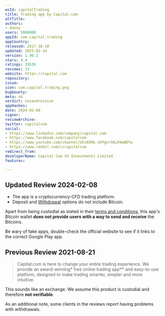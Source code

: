 ```yaml
---
wsId: capitalTrading
title: Trading app by Capital.com
altTitle: 
authors:
- danny
users: 5000000
appId: com.capital.trading
appCountry: 
released: 2017-10-18
updated: 2025-02-14
version: 1.96.2
stars: 4.4
ratings: 29536
reviews: 33
website: https://capital.com
repository: 
issue: 
icon: com.capital.trading.png
bugbounty: 
meta: ok
verdict: nosendreceive
appHashes: 
date: 2024-02-08
signer: 
reviewArchive: 
twitter: capitalcom
social:
- https://www.linkedin.com/company/capital.com
- https://www.facebook.com/capitalcom
- https://www.youtube.com/channel/UCn65Ma-zHYgnr56LPAwWDTw
- https://www.reddit.com/r/capitalcom
redirect_from: 
developerName: Capital Com SV Investments Limited
features: 

---
```


## Updated Review 2024-02-08

- The app is a cryptocurrency-CFD trading platform.
- Deposit and
  [Withdrawal](https://help.capitalccbah.com/hc/en-us/articles/9626853402898-How-can-I-withdraw-money-from-my-account)
  options do not include Bitcoin.

Apart from being custodial as stated in their
[terms and conditions](https://img.capital.com/docs/CCBAH-Terms-and-Conditions_-Version-2_-Clean-2023.pdf),
this app's Bitcoin wallet **does not provide users with a way to send and
receive** the Bitcoins.

Be wary of fake apps, double-check the official website to see if it links to
the correct Google Play app.

## Previous Review 2021-08-21

> Capital.com is here to change your entire trading experience. We provide an
  award-winning* free online trading app** and easy-to-use platform, designed to
  make trading smarter, simpler and more intuitive.

This sounds like an exchange. We assume this product is custodial and therefore
**not verifiable**.

As an additional note, some clients in the reviews report having problems with
withdrawals.
